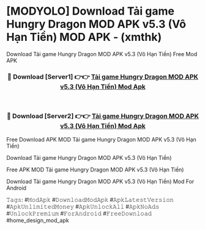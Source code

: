 # [MODYOLO] Download Tải game Hungry Dragon MOD APK v5.3 (Vô Hạn Tiền) MOD APK - (xmthk)
Download Tải game Hungry Dragon MOD APK v5.3 (Vô Hạn Tiền) Free Mod APK

<div align="center">
<h3>🔴 Download [Server1] 👉👉 <a href="https://apk-comot.site?title=Tải_game_Hungry_Dragon_MOD_APK_v5.3_(Vô_Hạn_Tiền)">Tải game Hungry Dragon MOD APK v5.3 (Vô Hạn Tiền) Mod Apk</a></h3><br>

<h3>🔴 Download [Server2] 👉👉 <a href="https://apk-comot.site?title=Tải_game_Hungry_Dragon_MOD_APK_v5.3_(Vô_Hạn_Tiền)">Tải game Hungry Dragon MOD APK v5.3 (Vô Hạn Tiền) Mod Apk</a></h3>
</div>


Free Download APK MOD Tải game Hungry Dragon MOD APK v5.3 (Vô Hạn Tiền)

Download Tải game Hungry Dragon MOD APK v5.3 (Vô Hạn Tiền) 

Free APK MOD Tải game Hungry Dragon MOD APK v5.3 (Vô Hạn Tiền) 

Download Tải game Hungry Dragon MOD APK v5.3 (Vô Hạn Tiền) Mod For Android

𝚃𝚊𝚐𝚜: #𝙼𝚘𝚍𝙰𝚙𝚔 #𝙳𝚘𝚠𝚗𝚕𝚘𝚊𝚍𝙼𝚘𝚍𝙰𝚙𝚔 #𝙰𝚙𝚔𝙻𝚊𝚝𝚎𝚜𝚝𝚅𝚎𝚛𝚜𝚒𝚘𝚗 #𝙰𝚙𝚔𝚄𝚗𝚕𝚒𝚖𝚒𝚝𝚎𝚍𝙼𝚘𝚗𝚎𝚢 #𝙰𝚙𝚔𝚄𝚗𝚕𝚘𝚌𝚔𝙰𝚕𝚕 #𝙰𝚙𝚔𝙽𝚘𝙰𝚍𝚜 #𝚄𝚗𝚕𝚘𝚌𝚔𝙿𝚛𝚎𝚖𝚒𝚞𝚖 #𝙵𝚘𝚛𝙰𝚗𝚍𝚛𝚘𝚒𝚍 #𝙵𝚛𝚎𝚎𝙳𝚘𝚠𝚗𝚕𝚘𝚊𝚍 #home_design_mod_apk